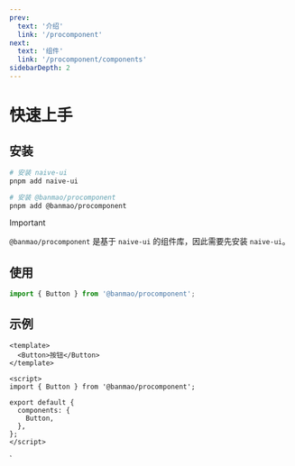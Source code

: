 ```yaml
---
prev:
  text: '介绍'
  link: '/procomponent'
next:
  text: '组件'
  link: '/procomponent/components'
sidebarDepth: 2
---
```


# 快速上手

## 安装

```bash
# 安装 naive-ui
pnpm add naive-ui

# 安装 @banmao/procomponent
pnpm add @banmao/procomponent
```

> [!IMPORTANT]
> `@banmao/procomponent` 是基于 `naive-ui` 的组件库，因此需要先安装 `naive-ui`。

## 使用

```js
import { Button } from '@banmao/procomponent';
```

## 示例

```vue
<template>
  <Button>按钮</Button>
</template>

<script>
import { Button } from '@banmao/procomponent';

export default {
  components: {
    Button,
  },
};
</script>
```
    
`